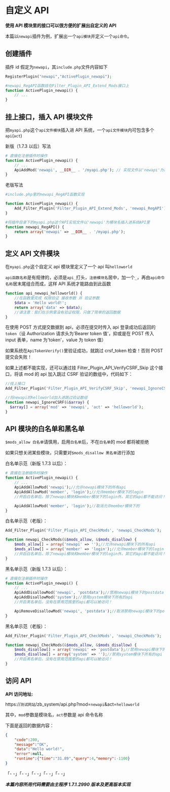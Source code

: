 # 自定义 API

**使用 API 模块里的接口可以很方便的扩展出自定义的 API**

本篇以`newapi`插件为例，扩展出一个`api模块`并定义一个`api命令`。

## 创建插件

插件 id 假定为`newapi`，其`include.php`文件内容如下

```php
RegisterPlugin("newapi","ActivePlugin_newapi");

#newapi_RegAPI函数挂在Filter_Plugin_API_Extend_Mods接口上
function ActivePlugin_newapi() {
    // ...
}
```
## 挂上接口，插入 API 模块文件

把`myapi.php`这个`api文件模块`插入进 API 系统，一个`api文件模块`内可包含多个`api`(`act`)


新版（1.7.3 以后）写法
```php
# 直接在注册插件时操作
function ActivePlugin_newapi() {
    // ...
    ApiAddMod('newapi', __DIR__ . '/myapi.php'); // 实现文件以'newapi'为模块名插入进系统API里
}
```

老版写法
```php
#include.php里的newapi_RegAPI函数实现

function ActivePlugin_newapi() {
    Add_Filter_Plugin('Filter_Plugin_API_Extend_Mods', 'newapi_RegAPI');
}

#将插件目录下的myapi.php这个API实现文件以'newapi'为模块名插入进系统API里
function newapi_RegAPI() {
    return array('newapi' => __DIR__ . '/myapi.php');
}
```

## 定义 API 文件模块

在`myapi.php`这个自定义 api 模块里定义了一个 api 叫`helloworld`

`api函数名称`是有规律的，必须是`api_`打头，`注册模块名`居中，加一个`_`，再由`api命令名称`居末尾组合而成，这样 API 系统才能路由到此函数

```php
function api_newapi_helloworld() {
    //在函数里完成 权限验证 接收参数 并 验证参数
    $data = 'Hello world!';
	return array('data' => $data);
    //请注意：我们在示例里没有验证权限，只做了简单的返回数据
}
```
在使用 POST 方式提交数据到 api，必须在提交时传入 api 登录成功后返回的`token`（设 Authorization 请求头为'Bearer token 值'，抑或是在 POST 传入 input 表单，name 为'token'，value 为 token 值）

如果系统在`ApiTokenVerify()`里验证成功，就跳过 crsf_token 检查！否则 POST 提交会失败！

如果上述都不能实现，还可以通过挂 Filter_Plugin_API_VerifyCSRF_Skip 这个接口，将该 mod 的 api 加入跳过 CSRF 验证的数组中，代码如下：
```php
//挂上接口
Add_Filter_Plugin('Filter_Plugin_API_VerifyCSRF_Skip', 'newapi_IgnoreCSRF');

//将newapi的helloworld加入进跳过验证数组
function newapi_IgnoreCSRF(&$array) {
  $array[] = array('mod' => 'newapi', 'act' => 'helloworld');
}
```
## API 模块的白名单和黑名单

`$mods_allow 白名单`请慎用，启用`白名单`后，不在`白名单`的 mod 都将被拒绝

如果只想关闭某些模块，只需要对`$mods_disallow 黑名单`进行添加

白名单示范（新版 1.7.3 以后）：

```php
# 直接在注册插件时操作
function ActivePlugin_newapi() {
    // ...
    ApiAddAllowMod('newapi');//允许newapi模块下的所有api
    ApiAddAllowMod('member', 'login');//允许member模块下的login
    //开启白名单后，除了newapi模块和member模块下的login外，其它的api都不能访问！

    ApiAddAllowMod('member', 'login');//取消允许member模块下的
}
```

白名单示范（老版）：

```php
Add_Filter_Plugin('Filter_Plugin_API_CheckMods', 'newapi_CheckMods');

function newapi_CheckMods(&$mods_allow, &$mods_disallow) {
    $mods_allow[] = array('newapi' => '');//允许newapi模块下的所有api
    $mods_allow[] = array('member' => 'login');//允许member模块下的login
    //开启白名单后，除了newapi模块和member模块下的login外，其它的api都不能访问！
}
```


黑名单示范（新版 1.7.3 以后）：

```php
# 直接在注册插件时操作
function ActivePlugin_newapi() {
    // ...
    ApiAddDisallowMod('newapi', 'postdata');//禁用newapi模块下的postdata
    ApiAddDisallowMod('system');//禁用system模块下所有的api
    //开启黑名单后，没有在禁用范围里的api都可以被访问！

    ApiRemoveDisallowMod('newapi', 'postdata');//取消禁用newapi模块下的postdata
}
```

黑名单示范（老版）：

```php
Add_Filter_Plugin('Filter_Plugin_API_CheckMods', 'newapi_CheckMods');

function newapi_CheckMods(&$mods_allow, &$mods_disallow) {
    $mods_disallow[] = array('newapi' => 'postdata');//禁用newapi模块下的postdata
    $mods_disallow[] = array('system' => '');//禁用system模块下所有的api
    //开启黑名单后，没有在禁用范围里的api都可以被访问！
}
```

## 访问 API

**API 访问地址:**

https://`测试网站`/zb_system/api.php?mod=`newapi`&act=`helloworld`

其中，`mod`参数是模块名，`act`参数是 api 命令名称

下面是返回的数据内容：
```json
{
    "code":200,
    "message":"OK",
    "data":"Hello world!",
    "error":null,
    "runtime":{"time":"31.89","query":4,"memory":-1100}
}
```
「- -」「- -」「- -」「- -」「- -」

***本篇内容所用代码需要由主程序 1.7.1.2990 版本及更高版本实现***